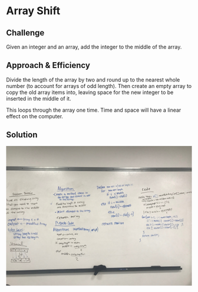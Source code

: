 # Array Shift
## Challenge
Given an integer and an array, add the integer to the middle of the array. 

## Approach & Efficiency
Divide the length of the array by two and round up to the nearest whole number (to account for arrays of odd length). Then create an empty array to copy the old array items into, leaving space for the new integer to be inserted in the middle of it. 

This loops through the array one time. Time and space will have a linear effect on the computer. 

## Solution
![White Board to Array Shift problem](../assets/array_shift.JPG)